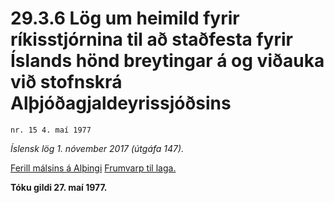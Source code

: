 # 29.3.6 Lög um heimild fyrir ríkisstjórnina til að staðfesta fyrir Íslands hönd breytingar á og viðauka við stofnskrá Alþjóðagjaldeyrissjóðsins

`nr. 15 4. maí 1977`

_Íslensk lög 1. nóvember 2017 (útgáfa 147)._

[Ferill málsins á Alþingi](https://www.althingi.is/thingstorf/thingmalalistar-eftir-thingum/ferill/?ltg=98&mnr=211)
[Frumvarp til laga.](https://www.althingi.is/altext/98/s/pdf/0427.pdf)

**Tóku gildi 27. maí 1977.**

